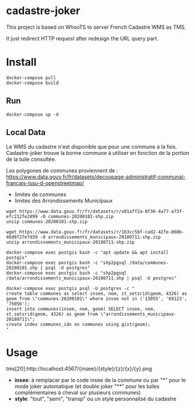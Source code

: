 # cadastre-joker

This project is based on WhooTS to server French Cadastre WMS as TMS.

It just redirect HTTP request after redesign the URL query part.

# Install

```
docker-compose pull
docker-compose build
```

## Run

```
docker-compose up -d
```

## Local Data

Le WMS du cadastre n'est disponible que pour une commune à la fois. Cadastre-joker trouve la bonne commune à utiliser en fonction de la portion de la tuile consultée.

Les polygones de communes proviennent de : https://www.data.gouv.fr/fr/datasets/decoupage-administratif-communal-francais-issu-d-openstreetmap/
- limites de communes
- limites des Arrondissements Municipaux

```
wget https://www.data.gouv.fr/fr/datasets/r/a01aff2a-8f36-4a77-a73f-efc212fe2899 -O communes-20200101-shp.zip
unzip communes-20200101-shp.zip

wget https://www.data.gouv.fr/fr/datasets/r/1b3cc5bf-cad2-42fe-860b-46d8f27e7d39 -O arrondissements_municipaux-20180711-shp.zip
unzip arrondissements_municipaux-20180711-shp.zip

docker-compose exec postgis bash -c "apt update && apt install postgis"
docker-compose exec postgis bash -c "shp2pgsql /data/communes-20200101.shp | psql -U postgres"
docker-compose exec postgis bash -c "shp2pgsql /data/arrondissements_municipaux-20180711.shp | psql -U postgres"

docker-compose exec postgis psql -U postgres -c "
create table communes as select insee, nom, st_setsrid(geom, 4326) as geom from \"communes-20200101\" where insee not in ('13055', '69123', '75056');
insert into communes(insee, nom, geom) SELECT insee, nom, st_setsrid(geom, 4326) as geom from \"arrondissements_municipaux-20180711\";
create index communes_idx on communes using gist(geom);
"
```

# Usage

tms\[20\]:http://localhost:4567/{insee}/{style}/{z}/{x}/{y}.png

* **insee**: à remplacer par le code insee de la commune ou par "*" pour le mode joker automatique (et double joker "**" pour les tuiles complémentaires à cheval sur plusieurs communes)
* **style**: "tout", "semi", "transp" ou un style personnalisé du cadastre
